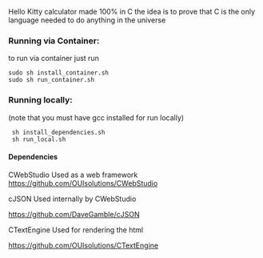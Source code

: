 Hello Kitty calculator made 100% in C
the idea is to prove that C is the only language needed
to do anything in the universe
### Running via Container:

to run via container just run
```shel
sudo sh install_container.sh
sudo sh run_container.sh
```

### Running locally:
(note that you must have gcc installed for run locally)
```shel
 sh install_dependencies.sh
 sh run_local.sh
```
#### Dependencies

CWebStudio
Used as a web framework
https://github.com/OUIsolutions/CWebStudio

cJSON
Used internally by CWebStudio

https://github.com/DaveGamble/cJSON

CTextEngine
Used for rendering the html

https://github.com/OUIsolutions/CTextEngine
